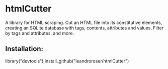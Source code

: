 # htmlCutter

A library for HTML scraping. Cut an HTML file into its constitutive elements, creating an SQLite database with tags, contents, attributes and values. Filter by tags and attributes, and more.

## Installation:
library("devtools")
install_github("leandroroser/htmlCutter")
